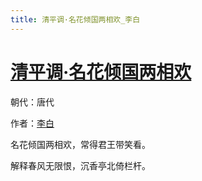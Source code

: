 ```yaml
---
title: 清平调·名花倾国两相欢_李白
---
```


# [清平调·名花倾国两相欢](http://so.gushiwen.org/view_70873.aspx)

朝代：唐代

作者：[李白](http://so.gushiwen.org/author_247.aspx)

名花倾国两相欢，常得君王带笑看。

解释春风无限恨，沉香亭北倚栏杆。&nbsp;